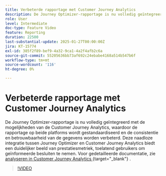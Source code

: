 ```yaml
---
title: Verbeterde rapportage met Customer Journey Analytics
description: De Journey Optimizer-rapportage is nu volledig geïntegreerd met de mogelijkheden van de Customer Journey Analytics, waardoor de rapportage op beide platforms wordt gestandaardiseerd en de consistentie en betrouwbaarheid van de gegevens worden verbeterd. Deze naadloze integratie tussen Journey Optimizer en Customer Journey Analytics biedt een duidelijker beeld van prestatiesmetriek, toelatend gebruikers om geïnformeerde besluiten te nemen.
role: User
level: Intermediate
doc-type: Feature Video
feature: Reporting
duration: 22500
last-substantial-update: 2025-01-27T00:00:00Z
jira: KT-15774
exl-id: 385f2f89-bef9-4a32-9ca1-4a2f4afb2c6a
source-git-commit: 55205636bb73af692c24ebabe4168a514b547b6f
workflow-type: tm+mt
source-wordcount: '116'
ht-degree: 0%

---
```


# Verbeterde rapportage met Customer Journey Analytics

De Journey Optimizer-rapportage is nu volledig geïntegreerd met de mogelijkheden van de Customer Journey Analytics, waardoor de rapportage op beide platforms wordt gestandaardiseerd en de consistentie en betrouwbaarheid van de gegevens worden verbeterd. Deze naadloze integratie tussen Journey Optimizer en Customer Journey Analytics biedt een duidelijker beeld van prestatiesmetriek, toelatend gebruikers om geïnformeerde besluiten te nemen.
Voor gedetailleerde documentatie, zie [ analyseren in Customer Journey Analytics ](https://experienceleague.adobe.com/nl/docs/journey-optimizer/using/reporting/channel-report/report-cja-manage#analyze){target="_blank"} .

>[!VIDEO](https://video.tv.adobe.com/v/3443157/?learn=on&captions=dut)
